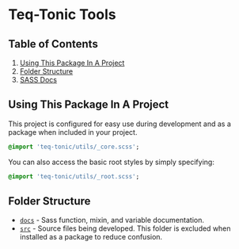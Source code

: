 # Teq-Tonic Tools

## Table of Contents

1. [Using This Package In A Project](#using-this-package-in-a-project)
2. [Folder Structure](#folder-structure)
3. [SASS Docs](https://ernieayala.github.io/teq-tonic/)


## Using This Package In A Project

This project is configured for easy use during development and as a package when included in your project.

```sass
@import 'teq-tonic/utils/_core.scss';
```

You can also access the basic root styles by simply specifying:

```sass
@import 'teq-tonic/utils/_root.scss';
```

## Folder Structure

* [`docs`](./docs) - Sass function, mixin, and variable documentation.
* [`src`](./src) - Source files being developed. This folder is excluded when installed as a package to reduce confusion.

